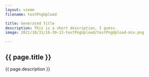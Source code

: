 ```yaml
---
layout: vzome
filename: testPngUpload

title: Generated Title
description: This is a short description, I guess.
image: 2021/10/31/16-30-13-testPngUpload/testPngUpload-min.png

---
```


## {{ page.title }}

{{ page.description }}

<vzome-viewer src="./{{ page.filename }}.vZome" style="width: 100%; height: 50vh;">
</vzome-viewer>
